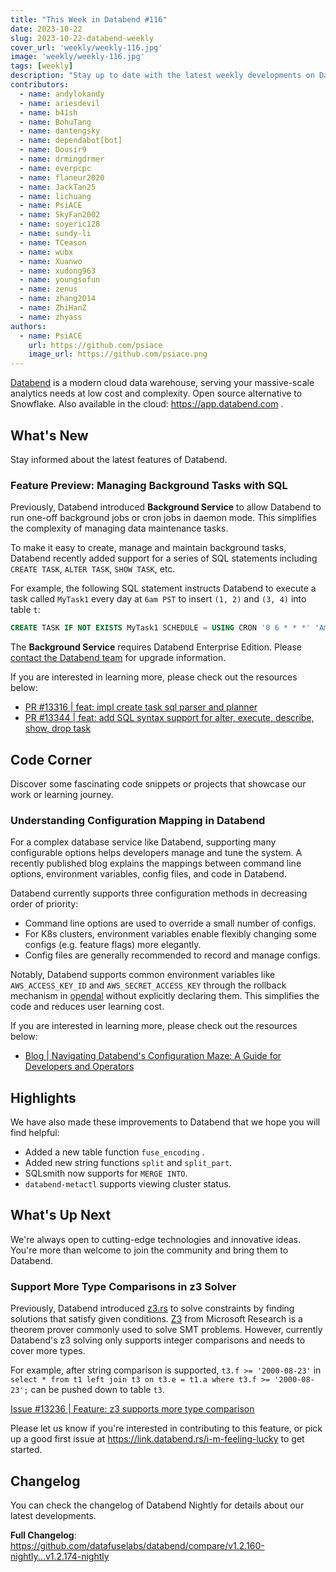 ```yaml
---
title: "This Week in Databend #116"
date: 2023-10-22
slug: 2023-10-22-databend-weekly
cover_url: 'weekly/weekly-116.jpg'
image: 'weekly/weekly-116.jpg'
tags: [weekly]
description: "Stay up to date with the latest weekly developments on Databend!"
contributors:
  - name: andylokandy
  - name: ariesdevil
  - name: b41sh
  - name: BohuTang
  - name: dantengsky
  - name: dependabot[bot]
  - name: Dousir9
  - name: drmingdrmer
  - name: everpcpc
  - name: flaneur2020
  - name: JackTan25
  - name: lichuang
  - name: PsiACE
  - name: SkyFan2002
  - name: soyeric128
  - name: sundy-li
  - name: TCeason
  - name: wubx
  - name: Xuanwo
  - name: xudong963
  - name: youngsofun
  - name: zenus
  - name: zhang2014
  - name: ZhiHanZ
  - name: zhyass
authors:
  - name: PsiACE
    url: https://github.com/psiace
    image_url: https://github.com/psiace.png
---
```


[Databend](https://github.com/datafuselabs/databend) is a modern cloud data warehouse, serving your massive-scale analytics needs at low cost and complexity. Open source alternative to Snowflake. Also available in the cloud: <https://app.databend.com> .

## What's New

Stay informed about the latest features of Databend.

### Feature Preview: Managing Background Tasks with SQL

Previously, Databend introduced **Background Service** to allow Databend to run one-off background jobs or cron jobs in daemon mode. This simplifies the complexity of managing data maintenance tasks.

To make it easy to create, manage and maintain background tasks, Databend recently added support for a series of SQL statements including `CREATE TASK`, `ALTER TASK`, `SHOW TASK`, etc.

For example, the following SQL statement instructs Databend to execute a task called `MyTask1` every day at `6am PST` to insert `(1, 2)` and `(3, 4)` into table `t`:

```sql
CREATE TASK IF NOT EXISTS MyTask1 SCHEDULE = USING CRON '0 6 * * *' 'America/Los_Angeles' COMMENT = 'serverless + cron' AS insert into t (c1, c2) values (1, 2), (3, 4) 
```

The **Background Service** requires Databend Enterprise Edition. Please [contact the Databend team](https://www.databend.com/contact-us) for upgrade information.

If you are interested in learning more, please check out the resources below:

- [PR #13316 | feat: impl create task sql parser and planner](https://github.com/datafuselabs/databend/pull/13316)
- [PR #13344 | feat: add SQL syntax support for alter, execute, describe, show, drop task](https://github.com/datafuselabs/databend/pull/13344)

## Code Corner

Discover some fascinating code snippets or projects that showcase our work or learning journey.

### Understanding Configuration Mapping in Databend

For a complex database service like Databend, supporting many configurable options helps developers manage and tune the system. A recently published blog explains the mappings between command line options, environment variables, config files, and code in Databend.

Databend currently supports three configuration methods in decreasing order of priority:

- Command line options are used to override a small number of configs.
- For K8s clusters, environment variables enable flexibly changing some configs (e.g. feature flags) more elegantly.
- Config files are generally recommended to record and manage configs.

Notably, Databend supports common environment variables like `AWS_ACCESS_KEY_ID` and `AWS_SECRET_ACCESS_KEY` through the rollback mechanism in [opendal](https://github.com/apache/incubator-opendal) without explicitly declaring them. This simplifies the code and reduces user learning cost.

If you are interested in learning more, please check out the resources below:

- [Blog | Navigating Databend's Configuration Maze: A Guide for Developers and Operators](https://databend.rs/blog/2023-10-18-databend-configuration-guide)

## Highlights

We have also made these improvements to Databend that we hope you will find helpful:

- Added a new table function `fuse_encoding` .
- Added new string functions `split` and `split_part`.
- SQLsmith now supports for `MERGE INTO`.
- `databend-metactl` supports viewing cluster status.

## What's Up Next

We're always open to cutting-edge technologies and innovative ideas. You're more than welcome to join the community and bring them to Databend.

### Support More Type Comparisons in z3 Solver

Previously, Databend introduced [z3.rs](https://github.com/prove-rs/z3.rs) to solve constraints by finding solutions that satisfy given conditions. [Z3](https://github.com/Z3Prover/z3) from Microsoft Research is a theorem prover commonly used to solve SMT problems. However, currently Databend's z3 solving only supports integer comparisons and needs to cover more types.

For example, after string comparison is supported, `t3.f >= '2000-08-23'` in `select * from t1 left join t3 on t3.e = t1.a where t3.f >= '2000-08-23';` can be pushed down to table `t3`.

[Issue #13236 | Feature: z3 supports more type comparison](https://github.com/datafuselabs/databend/issues/13236)

Please let us know if you're interested in contributing to this feature, or pick up a good first issue at <https://link.databend.rs/i-m-feeling-lucky> to get started.

## Changelog

You can check the changelog of Databend Nightly for details about our latest developments.

**Full Changelog**: <https://github.com/datafuselabs/databend/compare/v1.2.160-nightly...v1.2.174-nightly>
